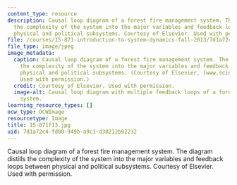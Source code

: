 ```yaml
---
content_type: resource
description: Causal loop diagram of a forest fire management system. The diagram distills
  the complexity of the system into the major variables and feedback loops between
  physical and political subsystems. Courtesy of Elsevier. Used with permission.
file: /courses/15-871-introduction-to-system-dynamics-fall-2013/7d1a72c4fd00949ba9c1d38212b92232_15-871f13.jpg
file_type: image/jpeg
image_metadata:
  caption: Causal loop diagram of a forest fire management system. The diagram distills
    the complexity of the system into the major variables and feedback loops between
    physical and political subsystems. (Courtesy of Elsevier, [www.sciencedirect.com](http://www.sciencedirect.com).
    Used with permission.)
  credit: Courtesy of Elsevier. Used with permission.
  image-alt: Causal loop diagram with multiple feedback loops of a forest fire management
    system.
learning_resource_types: []
ocw_type: OCWImage
resourcetype: Image
title: 15-871f13.jpg
uid: 7d1a72c4-fd00-949b-a9c1-d38212b92232
---
```

Causal loop diagram of a forest fire management system. The diagram distills the complexity of the system into the major variables and feedback loops between physical and political subsystems. Courtesy of Elsevier. Used with permission.

